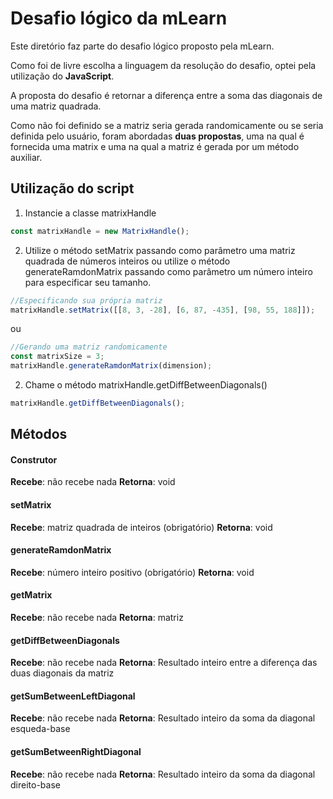 # Desafio lógico da mLearn

Este diretório faz parte do desafio lógico proposto pela mLearn.

Como foi de livre escolha a linguagem da resolução do desafio, optei pela utilização do **JavaScript**.

A proposta do desafio é retornar a diferença entre a soma das diagonais de uma matriz quadrada.

Como não foi definido se a matriz seria gerada randomicamente ou se seria definida pelo usuário, foram abordadas **duas propostas**, uma na qual é fornecida uma matrix  e uma na qual a matriz é gerada por um método auxiliar.

## Utilização do script

1. Instancie a classe matrixHandle 
```javascript
const matrixHandle = new MatrixHandle();
```
2. Utilize o método setMatrix passando como parâmetro uma matriz quadrada de números inteiros ou utilize o método generateRamdonMatrix passando como parâmetro um número inteiro para especificar seu tamanho.
```javascript
//Especificando sua própria matriz
matrixHandle.setMatrix([[8, 3, -28], [6, 87, -435], [98, 55, 188]]);
```
ou
```javascript
//Gerando uma matriz randomicamente
const matrixSize = 3;
matrixHandle.generateRamdonMatrix(dimension);
```
2. Chame o método matrixHandle.getDiffBetweenDiagonals()
```javascript
matrixHandle.getDiffBetweenDiagonals();
```
## Métodos
#### **Construtor**
**Recebe**: não recebe nada
**Retorna**: void
#### **setMatrix**
**Recebe**: matriz quadrada de inteiros (obrigatório)
**Retorna**: void
#### **generateRamdonMatrix**
**Recebe**: número inteiro positivo (obrigatório)
**Retorna**: void
#### **getMatrix**
**Recebe**: não recebe nada
**Retorna**: matriz
#### **getDiffBetweenDiagonals**
**Recebe**: não recebe nada
**Retorna**: Resultado inteiro entre a diferença das duas diagonais da matriz
#### **getSumBetweenLeftDiagonal**
**Recebe**: não recebe nada
**Retorna**: Resultado inteiro da soma da diagonal esqueda-base
#### **getSumBetweenRightDiagonal**
**Recebe**: não recebe nada
**Retorna**: Resultado inteiro da soma da diagonal direito-base